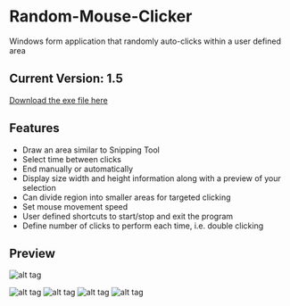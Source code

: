 # Random-Mouse-Clicker

Windows form application that randomly auto-clicks within a user defined area


## Current Version: 1.5
[Download the exe file here](https://sourceforge.net/projects/random-mouse-clicker/files/)

## Features
- Draw an area similar to Snipping Tool
- Select time between clicks
- End manually or automatically
- Display size width and height information along with a preview of your selection
- Can divide region into smaller areas for targeted clicking
- Set mouse movement speed
- User defined shortcuts to start/stop and exit the program
- Define number of clicks to perform each time, i.e. double clicking

## Preview
![alt tag](https://github.com/milan102/Random-Mouse-Clicker/blob/master/preview/clickdemo.gif)

![alt tag](https://github.com/milan102/Random-Mouse-Clicker/blob/master/preview/sample1.png)
![alt tag](https://github.com/milan102/Random-Mouse-Clicker/blob/master/preview/sample2.png)
![alt tag](https://github.com/milan102/Random-Mouse-Clicker/blob/master/preview/sample3.png)
![alt tag](https://github.com/milan102/Random-Mouse-Clicker/blob/master/preview/sample4.png)
